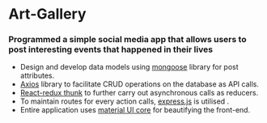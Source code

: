 # Art-Gallery 
### Programmed a simple social media app that allows users to post interesting events that happened in their lives

- Design and develop data models using [mongoose](https://www.npmjs.com/package/mongoose) library for post attributes.
- [Axios](https://github.com/axios/axios) library to facilitate CRUD operations on the database as API calls.
- [React-redux thunk](https://www.npmjs.com/package/redux-thunk) to further carry out asynchronous calls as reducers.
- To maintain routes for every action calls, [express.js](https://expressjs.com/) is utilised .
- Entire application uses [material UI core](https://material-ui.com/) for beautifying the front-end.
